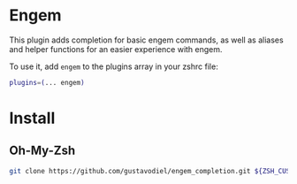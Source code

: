 # Engem

This plugin adds completion for basic engem commands, as well as aliases and helper functions for
an easier experience with engem.

To use it, add `engem` to the plugins array in your zshrc file:

```zsh
plugins=(... engem)
```

# Install
## Oh-My-Zsh
```bash
git clone https://github.com/gustavodiel/engem_completion.git ${ZSH_CUSTOM:-~/.oh-my-zsh/custom}/plugins/engem

```